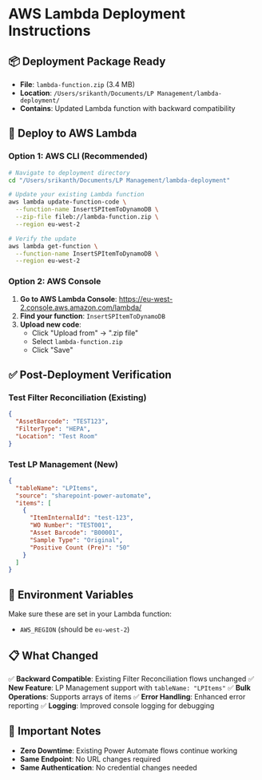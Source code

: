 # AWS Lambda Deployment Instructions

## 📦 **Deployment Package Ready**
- **File**: `lambda-function.zip` (3.4 MB)
- **Location**: `/Users/srikanth/Documents/LP Management/lambda-deployment/`
- **Contains**: Updated Lambda function with backward compatibility

## 🚀 **Deploy to AWS Lambda**

### **Option 1: AWS CLI (Recommended)**

```bash
# Navigate to deployment directory
cd "/Users/srikanth/Documents/LP Management/lambda-deployment"

# Update your existing Lambda function
aws lambda update-function-code \
  --function-name InsertSPItemToDynamoDB \
  --zip-file fileb://lambda-function.zip \
  --region eu-west-2

# Verify the update
aws lambda get-function \
  --function-name InsertSPItemToDynamoDB \
  --region eu-west-2
```

### **Option 2: AWS Console**

1. **Go to AWS Lambda Console**: https://eu-west-2.console.aws.amazon.com/lambda/
2. **Find your function**: `InsertSPItemToDynamoDB`
3. **Upload new code**:
   - Click "Upload from" → ".zip file"
   - Select `lambda-function.zip`
   - Click "Save"

## ✅ **Post-Deployment Verification**

### **Test Filter Reconciliation (Existing)**
```json
{
  "AssetBarcode": "TEST123",
  "FilterType": "HEPA", 
  "Location": "Test Room"
}
```

### **Test LP Management (New)**
```json
{
  "tableName": "LPItems",
  "source": "sharepoint-power-automate",
  "items": [
    {
      "ItemInternalId": "test-123",
      "WO Number": "TEST001",
      "Asset Barcode": "B00001",
      "Sample Type": "Original",
      "Positive Count (Pre)": "50"
    }
  ]
}
```

## 🔧 **Environment Variables**
Make sure these are set in your Lambda function:
- `AWS_REGION` (should be `eu-west-2`)

## 📋 **What Changed**
✅ **Backward Compatible**: Existing Filter Reconciliation flows unchanged
✅ **New Feature**: LP Management support with `tableName: "LPItems"`
✅ **Bulk Operations**: Supports arrays of items
✅ **Error Handling**: Enhanced error reporting
✅ **Logging**: Improved console logging for debugging

## 🚨 **Important Notes**
- **Zero Downtime**: Existing Power Automate flows continue working
- **Same Endpoint**: No URL changes required
- **Same Authentication**: No credential changes needed
